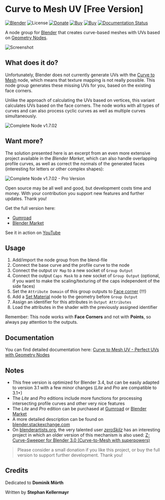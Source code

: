 # Curve to Mesh UV [Free Version]

[![Blender](https://img.shields.io/badge/Blender-3.1+-%23ea7600)](https:/www.blender.org/)
![License](https://img.shields.io/github/license/quellenform/blender-CurveToMeshUV)
[![Donate](https://img.shields.io/badge/Donate-PayPal-green.svg)](https://www.paypal.me/quellenform)
[![Buy](https://img.shields.io/badge/Buy-BlenderMarket-green.svg)](https://blendermarket.com/products/curve-to-mesh-uv)
[![Buy](https://img.shields.io/badge/Buy-Gumroad-green.svg)](https://quellenform.gumroad.com/l/curve-to-mesh-uv)
[![Documentation Status](https://readthedocs.org/projects/blender-curvetomeshuv/badge/?version=latest)](https://curve-to-mesh-uv.docs.quellenform.at/en/latest/?badge=latest)

A node group for [Blender](https://www.blender.org/) that creates curve-based meshes with UVs based on [Geometry Nodes](https://docs.blender.org/manual/en/latest/modeling/geometry_nodes/index.html).

![Screenshot](https://i.stack.imgur.com/7gbPI.jpg)



## What does it do?

Unfortunately, Blender does not currently generate UVs with the [Curve to Mesh](https://docs.blender.org/manual/en/latest/modeling/geometry_nodes/curve/operations/curve_to_mesh.html) node, which means that texture mapping is not really possible.
This node group generates these missing UVs for you, based on the existing face corners.

Unlike the approach of calculating the UVs based on vertices, this variant calculates UVs based on the face corners. The node works with all types of curves and can also process cyclic curves as well as multiple curves simultaneously.

![Complete Node v1.7.02](https://i.stack.imgur.com/dSjQM.png)



## Want more?

The solution presented here is an excerpt from an even more extensive project available in the *Blender Market*, which can also handle overlapping profile curves, as well as correct the normals of the generated faces (interesting for letters or other complex shapes):  

![Complete Node v1.7.02 - Pro Version](https://i.stack.imgur.com/xbSzt.png)

Open source may be all well and good, but development costs time and money. With your contribution you support new features and further updates. Thank you!

Get the full version here:
- [Gumroad](https://quellenform.gumroad.com/l/curve-to-mesh-uv)
- [Blender Market](https://blendermarket.com/products/curve-to-mesh-uv)


See it in action on [YouTube](https://www.youtube.com/watch?v=tcePCjJxZ20)



## Usage

1. Add/import the node group from the blend-file
2. Connect the base curve and the profile curve to the node
3. Connect the output `UV Map` to a new socket of `Group Output`
4. Connect the output `Caps Mask` to a new socket of `Group Output` (optional, if you want to make the scaling/texturing of the caps independent of the side faces)
5. Set the `Attribute Domain` of this group outputs to [Face corner](https://docs.blender.org/manual/en/latest/modeling/geometry_nodes/attributes_reference.html#attribute-domains) (!!!)
6. Add a [Set Material](https://docs.blender.org/manual/en/latest/modeling/geometry_nodes/material/set_material.html) node to the geometry before `Group Output`
7. Assign an identifier for this attributes in `Output Attributes`
8. Load the attributes in the shader with the previously assigned identifier

Remember: This node works with **Face Corners** and not with **Points**, so always pay attention to the outputs.



## Documentation

You can find detailed documentation here: [Curve to Mesh UV - Perfect UVs with Geometry Nodes](https://curve-to-mesh-uv.docs.quellenform.at/)



## Notes
- This free version is optimized for Blender 3.4, but can be easily adapted to version 3.1 with a few minor changes (*Lite* and *Pro* are compatible to 3.1+)
- The *Lite* and *Pro* editions include more functions for processing intersecting profile curves and other very nice features
- The *Lite* and *Pro* edition can be purchased at [Gumroad](https://quellenform.gumroad.com/l/curve-to-mesh-uv) or [Blender Market](https://blendermarket.com/products/curve-to-mesh-uv)
- A more detailed description can be found on [blender.stackexchange.com](https://blender.stackexchange.com/questions/258246)
- On [blenderartists.org](https://blenderartists.org/t/curve-to-mesh-with-uvs-node-group-for-blender-3-0-geometry-nodes/1362714/3), the very talented user *[zeroSkilz](https://blenderartists.org/u/zeroskilz)* has an interesting project in which an older version of this mechanism is also used:
[Z-Curve-Sweeper for Blender 3.0 (Curve-to-Mesh with superpowers)](https://blenderartists.org/t/z-curve-sweeper-for-blender-3-0-curve-to-mesh-with-superpowers/1365277)

> Please consider a small donation if you like this project, or buy the full version to support further development. Thank you!



## Credits

Dedicated to **Dominik Mörth**

Written by **Stephan Kellermayr**
